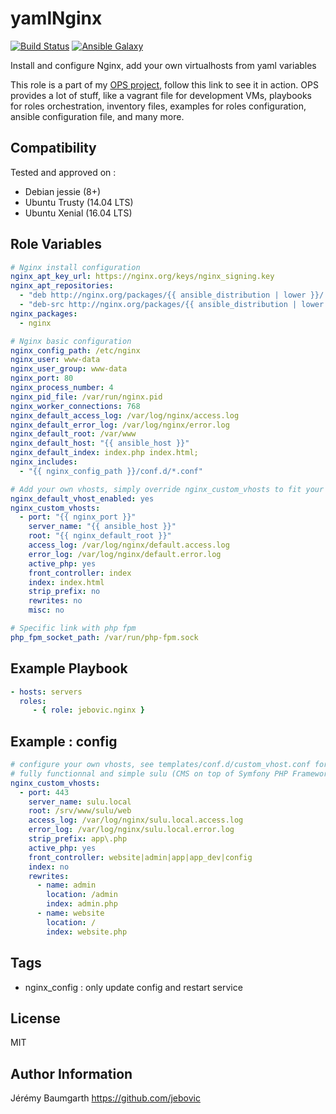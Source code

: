 yamlNginx
=====

[![Build Status](https://travis-ci.org/jebovic/ansible-nginx.svg?branch=master)](https://travis-ci.org/jebovic/ansible-nginx) [![Ansible Galaxy](https://img.shields.io/badge/galaxy-jebovic.nginx-blue.svg?style=flat)](https://galaxy.ansible.com/jebovic/nginx)

Install and configure Nginx, add your own virtualhosts from yaml variables

This role is a part of my [OPS project](https://github.com/jebovic/ops), follow this link to see it in action. OPS provides a lot of stuff, like a vagrant file for development VMs, playbooks for roles orchestration, inventory files, examples for roles configuration, ansible configuration file, and many more.

Compatibility
-------------

Tested and approved on :

* Debian jessie (8+)
* Ubuntu Trusty (14.04 LTS)
* Ubuntu Xenial (16.04 LTS)

Role Variables
--------------

```yaml
# Nginx install configuration
nginx_apt_key_url: https://nginx.org/keys/nginx_signing.key
nginx_apt_repositories:
  - "deb http://nginx.org/packages/{{ ansible_distribution | lower }}/ {{ ansible_distribution_release | lower }} nginx"
  - "deb-src http://nginx.org/packages/{{ ansible_distribution | lower }}/ {{ ansible_distribution_release | lower }} nginx"
nginx_packages:
  - nginx

# Nginx basic configuration
nginx_config_path: /etc/nginx
nginx_user: www-data
nginx_user_group: www-data
nginx_port: 80
nginx_process_number: 4
nginx_pid_file: /var/run/nginx.pid
nginx_worker_connections: 768
nginx_default_access_log: /var/log/nginx/access.log
nginx_default_error_log: /var/log/nginx/error.log
nginx_default_root: /var/www
nginx_default_host: "{{ ansible_host }}"
nginx_default_index: index.php index.html;
nginx_includes:
  - "{{ nginx_config_path }}/conf.d/*.conf"

# Add your own vhosts, simply override nginx_custom_vhosts to fit your needs
nginx_default_vhost_enabled: yes
nginx_custom_vhosts:
  - port: "{{ nginx_port }}"
    server_name: "{{ ansible_host }}"
    root: "{{ nginx_default_root }}"
    access_log: /var/log/nginx/default.access.log
    error_log: /var/log/nginx/default.error.log
    active_php: yes
    front_controller: index
    index: index.html
    strip_prefix: no
    rewrites: no
    misc: no

# Specific link with php fpm
php_fpm_socket_path: /var/run/php-fpm.sock
```

Example Playbook
----------------

```yaml
- hosts: servers
  roles:
     - { role: jebovic.nginx }
```

Example : config
----------------

```yaml
# configure your own vhosts, see templates/conf.d/custom_vhost.conf for more information
# fully functionnal and simple sulu (CMS on top of Symfony PHP Framework) vhost below
nginx_custom_vhosts:
  - port: 443
    server_name: sulu.local
    root: /srv/www/sulu/web
    access_log: /var/log/nginx/sulu.local.access.log
    error_log: /var/log/nginx/sulu.local.error.log
    strip_prefix: app\.php
    active_php: yes
    front_controller: website|admin|app|app_dev|config
    index: no
    rewrites:
      - name: admin
        location: /admin
        index: admin.php
      - name: website
        location: /
        index: website.php
```

Tags
----

* nginx_config : only update config and restart service

License
-------

MIT

Author Information
------------------

Jérémy Baumgarth https://github.com/jebovic
